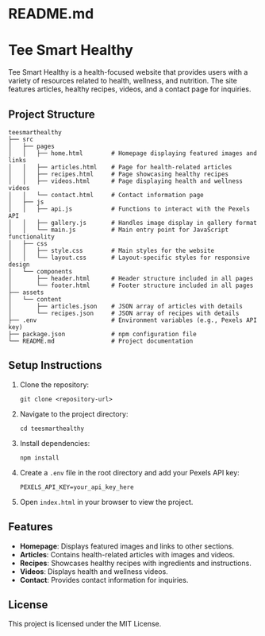 # README.md

# Tee Smart Healthy

Tee Smart Healthy is a health-focused website that provides users with a variety of resources related to health, wellness, and nutrition. The site features articles, healthy recipes, videos, and a contact page for inquiries.

## Project Structure

```
teesmarthealthy
├── src
│   ├── pages
│   │   ├── home.html        # Homepage displaying featured images and links
│   │   ├── articles.html    # Page for health-related articles
│   │   ├── recipes.html     # Page showcasing healthy recipes
│   │   ├── videos.html      # Page displaying health and wellness videos
│   │   └── contact.html     # Contact information page
│   ├── js
│   │   ├── api.js           # Functions to interact with the Pexels API
│   │   ├── gallery.js       # Handles image display in gallery format
│   │   └── main.js          # Main entry point for JavaScript functionality
│   ├── css
│   │   ├── style.css        # Main styles for the website
│   │   └── layout.css       # Layout-specific styles for responsive design
│   └── components
│       ├── header.html      # Header structure included in all pages
│       └── footer.html      # Footer structure included in all pages
├── assets
│   └── content
│       ├── articles.json    # JSON array of articles with details
│       └── recipes.json     # JSON array of recipes with details
├── .env                     # Environment variables (e.g., Pexels API key)
├── package.json             # npm configuration file
└── README.md                # Project documentation
```

## Setup Instructions

1. Clone the repository:
   ```
   git clone <repository-url>
   ```

2. Navigate to the project directory:
   ```
   cd teesmarthealthy
   ```

3. Install dependencies:
   ```
   npm install
   ```

4. Create a `.env` file in the root directory and add your Pexels API key:
   ```
   PEXELS_API_KEY=your_api_key_here
   ```

5. Open `index.html` in your browser to view the project.

## Features

- **Homepage**: Displays featured images and links to other sections.
- **Articles**: Contains health-related articles with images and videos.
- **Recipes**: Showcases healthy recipes with ingredients and instructions.
- **Videos**: Displays health and wellness videos.
- **Contact**: Provides contact information for inquiries.

## License

This project is licensed under the MIT License.